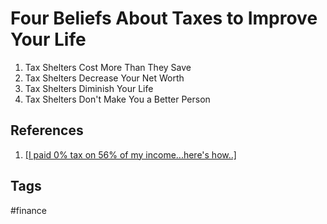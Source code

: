 # Four Beliefs About Taxes to Improve Your Life

1. Tax Shelters Cost More Than They Save
2. Tax Shelters Decrease Your Net Worth
3. Tax Shelters Diminish Your Life
4. Tax Shelters Don't Make You a Better Person

## References
1. [\[I paid 0% tax on 56% of my income...here's how..\]](https://www.youtube.com/watch?v=w5g0JiO7OdE)

## Tags
#finance
